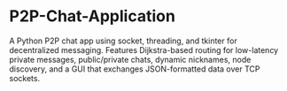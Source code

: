 # P2P-Chat-Application
A Python P2P chat app using socket, threading, and tkinter for decentralized messaging. Features Dijkstra-based routing for low-latency private messages, public/private chats, dynamic nicknames, node discovery, and a GUI that exchanges JSON-formatted data over TCP sockets.
